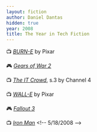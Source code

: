 ```yaml
---
layout: fiction
author: Daniel Dantas
hidden: true
year: 2008
title: The Year in Tech Fiction
---
```


📺 [_BURN-E_](https://en.wikipedia.org/wiki/BURN-E) by Pixar <!-- 1/11/2025 -->

🎮 [_Gears of War 2_](https://en.wikipedia.org/wiki/Gears_of_War_2) <!-- 11/16/2022 -->

📺 [_The IT Crowd_](https://en.wikipedia.org/wiki/List_of_The_IT_Crowd_episodes#Series_3_(2008)), s.3 by Channel 4 <!-- 6/9/2022 -->

📺 [_WALL-E_](https://en.wikipedia.org/wiki/WALL-E) by Pixar <!-- 12/1/2008 -->

🎮 [_Fallout 3_](https://en.wikipedia.org/wiki/Fallout_3) <!-- 10/24/2008 -->

📺 [_Iron Man_](https://en.wikipedia.org/wiki/Iron_Man_(2008_film)) <!-- 5/18/2008 -->

